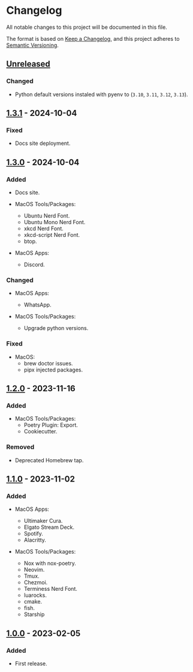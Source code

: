 # Changelog
All notable changes to this project will be documented in this file.

The format is based on [Keep a Changelog](https://keepachangelog.com/en/1.0.0/),
and this project adheres to [Semantic Versioning](https://semver.org/spec/v2.0.0.html).


## [Unreleased]
### Changed
- Python default versions instaled with pyenv to (`3.10`, `3.11`, `3.12`, `3.13`).

## [1.3.1] - 2024-10-04
### Fixed
- Docs site deployment.

## [1.3.0] - 2024-10-04
### Added
- Docs site.

- MacOS Tools/Packages:
    * Ubuntu Nerd Font.
    * Ubuntu Mono Nerd Font.
    * xkcd Nerd Font.
    * xkcd-script Nerd Font.
    * btop.

- MacOS Apps:
    * Discord.

### Changed
- MacOS Apps:
    * WhatsApp.

- MacOS Tools/Packages:
    * Upgrade python versions.

### Fixed
- MacOS:
    * brew doctor issues.
    * pipx injected packages.

## [1.2.0] - 2023-11-16
### Added
- MacOS Tools/Packages:
    * Poetry Plugin: Export.
    * Cookiecutter.

### Removed
- Deprecated Homebrew tap.

## [1.1.0] - 2023-11-02
### Added
- MacOS Apps:
    * Ultimaker Cura.
    * Elgato Stream Deck.
    * Spotify.
    * Alacritty.

- MacOS Tools/Packages:
    * Nox with nox-poetry.
    * Neovim.
    * Tmux.
    * Chezmoi.
    * Terminess Nerd Font.
    * luarocks.
    * cmake.
    * fish.
    * Starship

## [1.0.0] - 2023-02-05
### Added
- First release.

[Unreleased]: https://github.com/fedejaure/dev-setup/compare/v1.3.1...develop
[1.3.1]: https://github.com/fedejaure/dev-setup/compare/v1.3.0...v1.3.1
[1.3.0]: https://github.com/fedejaure/dev-setup/compare/v1.2.0...v1.3.0
[1.2.0]: https://github.com/fedejaure/dev-setup/compare/v1.1.0...v1.2.0
[1.1.0]: https://github.com/fedejaure/dev-setup/compare/v1.0.0...v1.1.0
[1.0.0]: https://github.com/fedejaure/dev-setup/compare/releases/tag/v1.0.0

